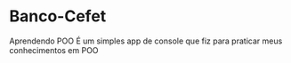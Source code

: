 # Banco-Cefet
Aprendendo POO
É um simples app de console que fiz para praticar meus conhecimentos em POO
